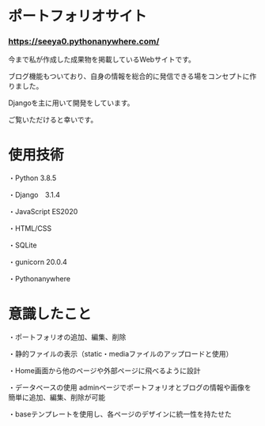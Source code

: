 # ポートフォリオサイト
### https://seeya0.pythonanywhere.com/

今まで私が作成した成果物を掲載しているWebサイトです。

ブログ機能もついており、自身の情報を総合的に発信できる場をコンセプトに作りました。

Djangoを主に用いて開発をしています。

ご覧いただけると幸いです。


# 使用技術
・Python 3.8.5

・Django　3.1.4

・JavaScript ES2020

・HTML/CSS

・SQLite

・gunicorn 20.0.4

・Pythonanywhere

# 意識したこと
・ポートフォリオの追加、編集、削除

・静的ファイルの表示（static・mediaファイルのアップロードと使用）

・Home画面から他のページや外部ページに飛べるように設計

・データベースの使用
adminページでポートフォリオとブログの情報や画像を簡単に追加、編集、削除が可能

・baseテンプレートを使用し、各ページのデザインに統一性を持たせた